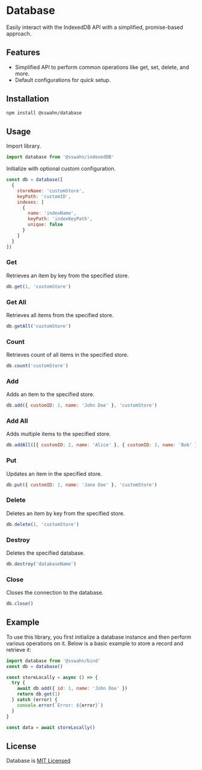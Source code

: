 # Database
Easily interact with the IndexedDB API with a simplified, promise-based approach.

## Features
- Simplified API to perform common operations like get, set, delete, and more.
- Default configurations for quick setup.  

## Installation  
```bash
npm install @sswahn/database
```

## Usage  
Import library.  
```javascript
import database from '@sswahn/indexedDB'
```

Initialize with optional custom configuration.  
```javascript
const db = database([
  {
    storeName: 'customStore',
    keyPath: 'customID',
    indexes: [
      {
        name: 'indexName',
        keyPath: 'indexKeyPath',
        unique: false
      }
    ]
  }
])
```

### Get
Retrieves an item by key from the specified store.  
```javascript
db.get(1, 'customStore')
```  

### Get All
Retrieves all items from the specified store.  
```javascript
db.getAll('customStore')
```  

### Count
Retrieves count of all items in the specified store.  
```javascript
db.count('customStore')
```  

### Add
Adds an item to the specified store.  
```javascript
db.add({ customID: 1, name: 'John Doe' }, 'customStore')
```

### Add All
Adds multiple items to the specified store.  
```javascript
db.addAll([{ customID: 2, name: 'Alice' }, { customID: 3, name: 'Bob' }], 'customStore')
```

### Put
Updates an item in the specified store.  
```javascript
db.put({ customID: 1, name: 'Jane Doe' }, 'customStore')
```  

### Delete
Deletes an item by key from the specified store.  
```javascript
db.delete(1, 'customStore')
```  

### Destroy
Deletes the specified database.  
```javascript
db.destroy('databaseName')
```  

### Close
Closes the connection to the database.  
```javascript
db.close()
```  

## Example  
To use this library, you first initialize a database instance and then perform various operations on it. Below is a basic example to store a record and retrieve it:  

```javascript
import database from '@sswahn/bind'
const db = database()

const storeLocally = async () => {
  try {
    await db.add({ id: 1, name: 'John Doe' })
    return db.get(1)
  } catch (error) {
    console.error(`Error: ${error}`)
  }
}

const data = await storeLocally()
```

## License
Database is [MIT Licensed](https://github.com/sswahn/database/blob/main/LICENSE)
